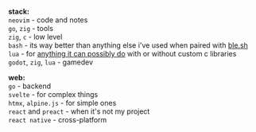 **stack:**  
`neovim` - code and notes  
`go`, `zig` - tools  
`zig`, `c` - low level  
`bash` - its way better than anything else i've used when paired with [ble.sh](https://github.com/akinomyoga/ble.sh)  
`lua` - for [anything it can possibly do](https://if-not-nil.github.io/no-the-moon/) with or without custom c libraries  
`godot`, `zig`, `lua` - gamedev  

**web:**  
`go` - backend  
`svelte` - for complex things  
`htmx`, `alpine.js` - for simple ones  
`react` and `preact` - when it's not my project  
`react native` - cross-platform  
